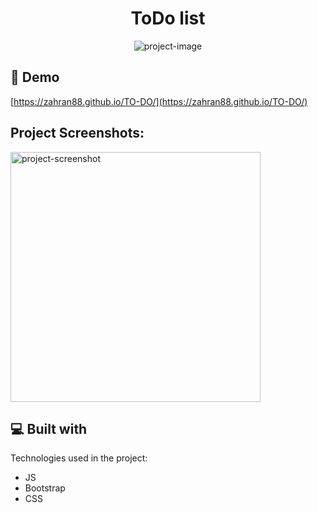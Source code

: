 <h1 align="center" id="title">ToDo list</h1>

<p align="center"><img src="https://socialify.git.ci/ZAHRAN88/TO-DO/image?language=1&amp;name=1&amp;owner=1&amp;theme=Light" alt="project-image"></p>

<h2>🚀 Demo</h2>

[https://zahran88.github.io/TO-DO/](https://zahran88.github.io/TO-DO/)

<h2>Project Screenshots:</h2>

<img src="https://i.postimg.cc/rFMzx3xx/Screenshot-2024-01-26-092741.png" alt="project-screenshot" width="400" height="400/">

  
  
<h2>💻 Built with</h2>

Technologies used in the project:

*   JS
*   Bootstrap
*   CSS
